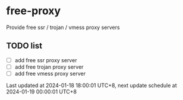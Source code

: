 
# free-proxy
Provide free ssr / trojan / vmess proxy servers


## TODO list
- [ ] add free ssr proxy server
- [ ] add free trojan proxy server
- [ ] add free vmess proxy server

Last updated at 2024-01-18 18:00:01 UTC+8, next update schedule at 2024-01-19 00:00:01 UTC+8

